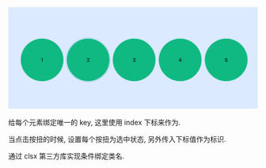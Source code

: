 ![Screenshot](screenshot.png)

给每个元素绑定唯一的 key, 这里使用 index 下标来作为.

当点击按扭的时候, 设置每个按扭为选中状态, 另外传入下标值作为标识.

通过 clsx 第三方库实现条件绑定类名.
